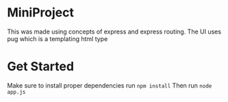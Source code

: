 # MiniProject
This was made using concepts of express and express routing.
The UI uses pug which is a templating html type

# Get Started
Make sure to install proper dependencies run `npm install`
Then run `node app.js` 
